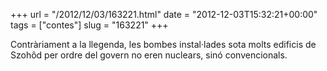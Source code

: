 +++
url = "/2012/12/03/163221.html"
date = "2012-12-03T15:32:21+00:00"
tags = ["contes"]
slug = "163221"
+++

Contràriament a la llegenda, les bombes instal·lades sota molts edificis de Szohôd per ordre del govern no eren nuclears, sinó convencionals.
